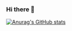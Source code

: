 ### Hi there 👋

[![Anurag's GitHub stats](https://github-readme-stats.vercel.app/api?username=apak0)](https://github.com/apak0/github-readme-stats)

